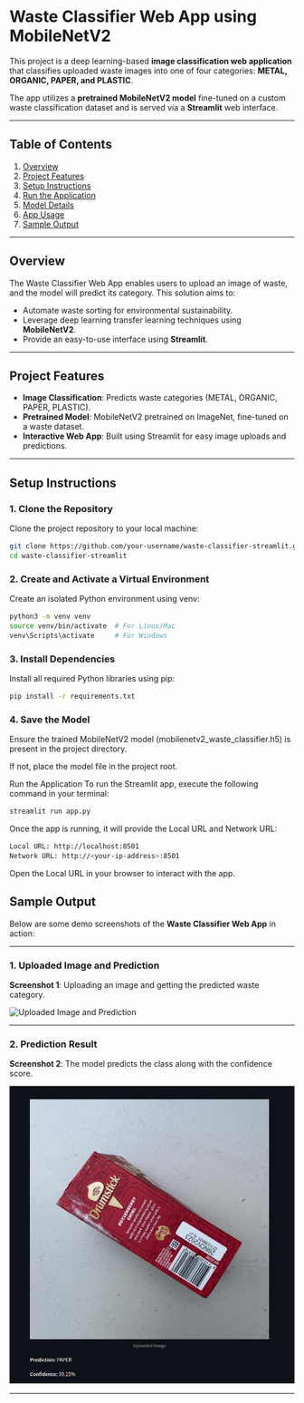 # Waste Classifier Web App using MobileNetV2

This project is a deep learning-based **image classification web application** that classifies uploaded waste images into one of four categories: **METAL, ORGANIC, PAPER, and PLASTIC**.

The app utilizes a **pretrained MobileNetV2 model** fine-tuned on a custom waste classification dataset and is served via a **Streamlit** web interface.

---

## Table of Contents

1. [Overview](#overview)
2. [Project Features](#project-features)
3. [Setup Instructions](#setup-instructions)
4. [Run the Application](#run-the-application)
5. [Model Details](#model-details)
6. [App Usage](#app-usage)
7. [Sample Output](#sample-output)

---

## Overview

The Waste Classifier Web App enables users to upload an image of waste, and the model will predict its category. This solution aims to:

- Automate waste sorting for environmental sustainability.
- Leverage deep learning transfer learning techniques using **MobileNetV2**.
- Provide an easy-to-use interface using **Streamlit**.

---

## Project Features

- **Image Classification**: Predicts waste categories (METAL, ORGANIC, PAPER, PLASTIC).
- **Pretrained Model**: MobileNetV2 pretrained on ImageNet, fine-tuned on a waste dataset.
- **Interactive Web App**: Built using Streamlit for easy image uploads and predictions.

---

## Setup Instructions

### **1. Clone the Repository**

Clone the project repository to your local machine:

```bash
git clone https://github.com/your-username/waste-classifier-streamlit.git
cd waste-classifier-streamlit
```

### 2. Create and Activate a Virtual Environment

Create an isolated Python environment using venv:

```bash
python3 -m venv venv
source venv/bin/activate  # For Linux/Mac
venv\Scripts\activate     # For Windows
```

### 3. Install Dependencies

Install all required Python libraries using pip:

```bash
pip install -r requirements.txt
```

### 4. Save the Model

Ensure the trained MobileNetV2 model (mobilenetv2_waste_classifier.h5) is present in the project directory.

If not, place the model file in the project root.

Run the Application
To run the Streamlit app, execute the following command in your terminal:

```bash
streamlit run app.py
```

Once the app is running, it will provide the Local URL and Network URL:

```bash
Local URL: http://localhost:8501
Network URL: http://<your-ip-address>:8501
```

Open the Local URL in your browser to interact with the app.

## Sample Output

Below are some demo screenshots of the **Waste Classifier Web App** in action:

---

### **1. Uploaded Image and Prediction**

**Screenshot 1**: Uploading an image and getting the predicted waste category.

![Uploaded Image and Prediction](/home/kheem/Downloads/Alpha/GarbageSort/screenshots/Screenshot1.png)

---

### **2. Prediction Result**

**Screenshot 2**: The model predicts the class along with the confidence score.

![Prediction Result](screenshots/Screenshot2.png)

---
